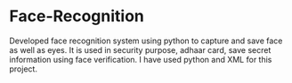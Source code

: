 # Face-Recognition
Developed face recognition system using python to capture and save face as well as eyes. 
It is used in security purpose, adhaar card, save secret information using face verification.
I have used python and XML for this project.
